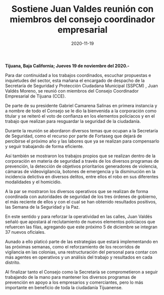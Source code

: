 ﻿---
layout: blog
title:  "Sostiene Juan Valdes reunión con miembros del consejo coordinador empresarial"
date:   2020-11-19
categories: tijuana
permalink: /:categories/:title:output_ext
image: /img/cnr/sostiene-juan-valdes-reunion-con-miembros-del-consejo.jpg
alt: "Sostiene Juan Valdes reunión con miembros del consejo coordinador empresarial"
autor: "CNR Noticias - Canal 73"
---


**Tijuana, Baja California;  Jueves 19 de noviembre del 2020.-**


Para dar continuidad a los trabajos coordinados, escuchar propuestas e inquietudes del sector, esta mañana el encargado de despacho de la Secretaría de Seguridad y Protección Ciudadana Municipal (SSPCM) , Juan Valdés Moreno, se reunió con miembros del Consejo Coordinador Empresarial de Tijuana (CCE). 


De parte de su presidente Gabriel Camarena Salinas en primera instancia y a nombre de todo el Consejo se le dio la bienvenida a la corporación como titular y se reiteró el voto de confianza en los elementos policíacos y en el trabajo que realizan para resguardar la seguridad de la ciudadanía. 


Durante la reunión se abordaron diversos temas que ocupan a la Secretaría de Seguridad, como el recurso por parte de Fortaseg que dejará de percibirse el próximo año y las labores que ya se realizan para compensarlo y seguir trabajando de forma eficiente.


Así también se mostraron los trabajos propios que se realizan dentro de la corporación en materia de seguridad a través de los diversos programas de prevención, la detección de objetivos prioritarios generadores de violencia, cámaras de videovigilancia, botones de emergencia y la disminución en la incidencia delictiva en diversos delitos, entre ellos el robo en sus diferentes modalidades y el homicidio. 


A la par se mostraron los diversos operativos que se realizan de forma coordinada con autoridades de seguridad de los tres órdenes de gobierno, el más reciente de ellos y con el cual se han obtenido resultados positivos, las Semana de la Seguridad y la Paz. 


En este sentido y para reforzar la operatividad en las calles, Juan Valdés señaló que apostará al reclutamiento de nuevos elementos policíacos que refuercen las filas, agregando que este próximo 5 de diciembre se integran 37 nuevos oficiales. 


Aunado a ello platicó parte de las estrategias que estará implementando en las próximas semanas, como el reforzamiento de los recorridos de vigilancia en las colonias, una restructuración del personal para contar con más agentes en operativos y un análisis del trabajo y resultados en cada distrito. 


Al finalizar tanto el Consejo como la Secretaría se comprometieron a seguir trabajando de la mano para mantener los diversos programas de prevención en apoyo a los empresarios y comerciantes, pero lo más importante en beneficio de toda la ciudadanía Tijuanense.
